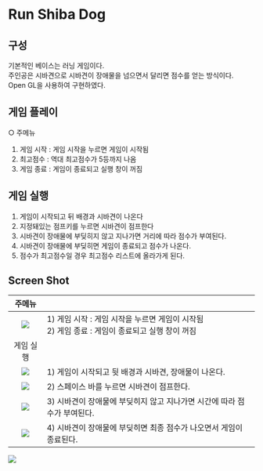 # Run Shiba Dog

## 구성
기본적인 베이스는 러닝 게임이다.   
주인공은 시바견으로 시바견이 장애물을 넘으면서 달리면 점수를 얻는 방식이다.   
Open GL을 사용하여 구현하였다.   

## 게임 플레이
○ 주메뉴
 1. 게임 시작 : 게임 시작을 누르면 게임이 시작됨
 2. 최고점수 : 역대 최고점수가 5등까지 나옴
 3. 게임 종료 : 게임이 종료되고 실행 창이 꺼짐

## 게임 실행
1. 게임이 시작되고 뒤 배경과 시바견이 나온다
2. 지정돼있는 점프키를 누르면 시바견이 점프한다
3. 시바견이 장애물에 부딪히지 않고 지나가면 거리에 따라 점수가 부여된다.
4. 시바견이 장애물에 부딪히면 게임이 종료되고 점수가 나온다.
5. 점수가 최고점수일 경우 최고점수 리스트에 올라가게 된다. 

## Screen Shot   

| 주메뉴 ||
|:-----------:|-----------------|
|<img src="https://user-images.githubusercontent.com/44607643/103208205-6ae59780-4943-11eb-953e-e6582b829a7d.png">|1) 게임 시작 : 게임 시작을 누르면 게임이 시작됨 <br/>  2) 게임 종료 : 게임이 종료되고 실행 창이 꺼짐|
| 게임 실행 ||
|<img src="https://user-images.githubusercontent.com/44607643/103208313-ab451580-4943-11eb-8346-a738eb956f60.png">|1) 게임이 시작되고 뒷 배경과 시바견, 장애물이 나온다.|
|<img src="https://user-images.githubusercontent.com/44607643/103208314-ac764280-4943-11eb-8e4b-e5561acabe54.png">|2) 스페이스 바를 누르면 시바견이 점프한다.|
|<img src="https://user-images.githubusercontent.com/44607643/103208318-ae400600-4943-11eb-870e-93059e4949ae.png">|3) 시바견이 장애물에 부딪히지 않고 지나가면 시간에 따라 점수가 부여된다.|
|<img src="https://user-images.githubusercontent.com/44607643/103208322-af713300-4943-11eb-95d4-ead948dd31ce.png">|4) 시바견이 장애물에 부딪히면 최종 점수가 나오면서 게임이 종료된다.|   


<img src="https://j.gifs.com/QnPq6M.gif">